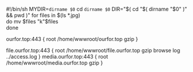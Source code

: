#!/bin/sh 
MYDIR=`dirname $0`
cd `dirname $0`
DIR="$( cd "$( dirname "$0"  )" && pwd  )" 
for files in $(ls *.jpg)  
    do mv $files "k"$files  
done  

ourfor.top:443 {
       root /home/wwwroot/ourfor.top
       gzip
}
  
 file.ourfor.top:443 {
       root /home/wwwroot/file.ourfor.top
       gzip
       browse
       log ../access.log
}
media.ourfor.top:443 {
       root /home/wwwroot/media.ourfor.top
       gzip 
}